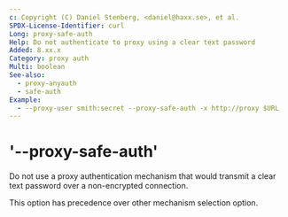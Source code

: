 ```yaml
---
c: Copyright (C) Daniel Stenberg, <daniel@haxx.se>, et al.
SPDX-License-Identifier: curl
Long: proxy-safe-auth
Help: Do not authenticate to proxy using a clear text password
Added: 8.xx.x
Category: proxy auth
Multi: boolean
See-also:
  - proxy-anyauth
  - safe-auth
Example:
  - --proxy-user smith:secret --proxy-safe-auth -x http://proxy $URL
---
```


# '--proxy-safe-auth'

Do not use a proxy authentication mechanism that would transmit a clear text
password over a non-encrypted connection.

This option has precedence over other mechanism selection option.
